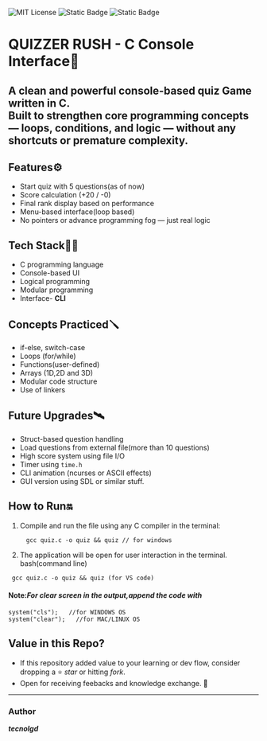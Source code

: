 ![MIT License](https://img.shields.io/github/license/tecnolgd/C-BASED-QUIZ-GAME-CLI?style=flat)
![Static Badge](https://img.shields.io/badge/tools-Open_Source-blue)
![Static Badge](https://img.shields.io/badge/interface-CLI-white)

# QUIZZER RUSH - C Console Interface🎯
A clean and powerful console-based quiz Game written in C.  
Built to strengthen core programming concepts — loops, conditions, and logic — without any shortcuts or premature complexity.
---
## Features⚙️
- Start quiz with 5 questions(as of now)
- Score calculation (+20 / -0)
- Final rank display based on performance
- Menu-based interface(loop based)
- No pointers or advance programming fog — just real logic

##  Tech Stack🚀🚀
- C programming language 
- Console-based UI
- Logical programming
- Modular programming
- Interface- **CLI**

##  Concepts Practiced🪛
- if-else, switch-case
- Loops (for/while)
- Functions(user-defined)
- Arrays (1D,2D and 3D)
- Modular code structure
- Use of linkers

## Future Upgrades🛰️
- Struct-based question handling
- Load questions from external file(more than 10 questions)
- High score system using file I/O
- Timer using `time.h`
- CLI animation (ncurses or ASCII effects)
- GUI version using SDL or similar stuff.

## How to Run🔛
1) Compile and run the file using any C compiler in the terminal:
```
     gcc quiz.c -o quiz && quiz // for windows
```
2) The application will be open for user interaction in the terminal.
bash(command line)
```
 gcc quiz.c -o quiz && quiz (for VS code) 
```
#### Note:*For clear screen in the output,append the code with*
``` 
system("cls");   //for WINDOWS OS
system("clear");   //for MAC/LINUX OS  
```
## Value in this Repo?
* If this repository added value to your learning or dev flow, consider dropping a ⭐ *star* or hitting *fork*.
* Open for receiving feebacks and knowledge exchange. 🚀
---
### Author
***tecnolgd***
